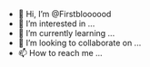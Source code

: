 - 👋 Hi, I’m @Firstbloooood
- 👀 I’m interested in ...
- 🌱 I’m currently learning ...
- 💞️ I’m looking to collaborate on ...
- 📫 How to reach me ...

<!---
Firstbloooood/Firstbloooood is a ✨ special ✨ repository because its `README.md` (this file) appears on your GitHub profile.
You can click the Preview link to take a look at your changes.
--->
